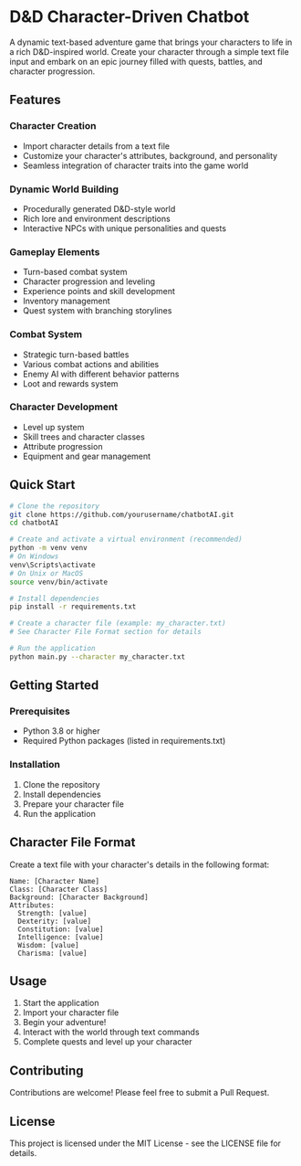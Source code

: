 # D&D Character-Driven Chatbot

A dynamic text-based adventure game that brings your characters to life in a rich D&D-inspired world. Create your character through a simple text file input and embark on an epic journey filled with quests, battles, and character progression.

## Features

### Character Creation
- Import character details from a text file
- Customize your character's attributes, background, and personality
- Seamless integration of character traits into the game world

### Dynamic World Building
- Procedurally generated D&D-style world
- Rich lore and environment descriptions
- Interactive NPCs with unique personalities and quests

### Gameplay Elements
- Turn-based combat system
- Character progression and leveling
- Experience points and skill development
- Inventory management
- Quest system with branching storylines

### Combat System
- Strategic turn-based battles
- Various combat actions and abilities
- Enemy AI with different behavior patterns
- Loot and rewards system

### Character Development
- Level up system
- Skill trees and character classes
- Attribute progression
- Equipment and gear management

## Quick Start

```bash
# Clone the repository
git clone https://github.com/yourusername/chatbotAI.git
cd chatbotAI

# Create and activate a virtual environment (recommended)
python -m venv venv
# On Windows
venv\Scripts\activate
# On Unix or MacOS
source venv/bin/activate

# Install dependencies
pip install -r requirements.txt

# Create a character file (example: my_character.txt)
# See Character File Format section for details

# Run the application
python main.py --character my_character.txt
```

## Getting Started

### Prerequisites
- Python 3.8 or higher
- Required Python packages (listed in requirements.txt)

### Installation
1. Clone the repository
2. Install dependencies
3. Prepare your character file
4. Run the application

## Character File Format
Create a text file with your character's details in the following format:
```
Name: [Character Name]
Class: [Character Class]
Background: [Character Background]
Attributes:
  Strength: [value]
  Dexterity: [value]
  Constitution: [value]
  Intelligence: [value]
  Wisdom: [value]
  Charisma: [value]
```

## Usage
1. Start the application
2. Import your character file
3. Begin your adventure!
4. Interact with the world through text commands
5. Complete quests and level up your character

## Contributing
Contributions are welcome! Please feel free to submit a Pull Request.

## License
This project is licensed under the MIT License - see the LICENSE file for details.